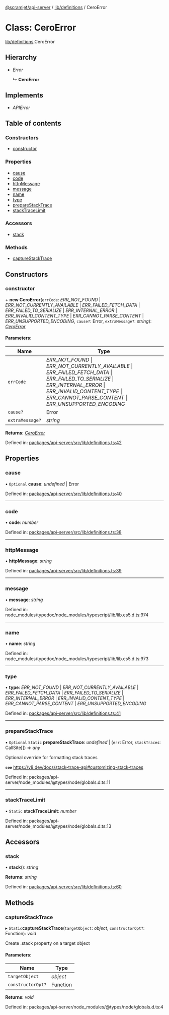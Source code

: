 [@scramjet/api-server](../README.md) / [lib/definitions](../modules/lib_definitions.md) / CeroError

# Class: CeroError

[lib/definitions](../modules/lib_definitions.md).CeroError

## Hierarchy

* *Error*

  ↳ **CeroError**

## Implements

* *APIError*

## Table of contents

### Constructors

- [constructor](lib_definitions.ceroerror.md#constructor)

### Properties

- [cause](lib_definitions.ceroerror.md#cause)
- [code](lib_definitions.ceroerror.md#code)
- [httpMessage](lib_definitions.ceroerror.md#httpmessage)
- [message](lib_definitions.ceroerror.md#message)
- [name](lib_definitions.ceroerror.md#name)
- [type](lib_definitions.ceroerror.md#type)
- [prepareStackTrace](lib_definitions.ceroerror.md#preparestacktrace)
- [stackTraceLimit](lib_definitions.ceroerror.md#stacktracelimit)

### Accessors

- [stack](lib_definitions.ceroerror.md#stack)

### Methods

- [captureStackTrace](lib_definitions.ceroerror.md#capturestacktrace)

## Constructors

### constructor

\+ **new CeroError**(`errCode`: *ERR_NOT_FOUND* \| *ERR_NOT_CURRENTLY_AVAILABLE* \| *ERR_FAILED_FETCH_DATA* \| *ERR_FAILED_TO_SERIALIZE* \| *ERR_INTERNAL_ERROR* \| *ERR_INVALID_CONTENT_TYPE* \| *ERR_CANNOT_PARSE_CONTENT* \| *ERR_UNSUPPORTED_ENCODING*, `cause?`: Error, `extraMessage?`: *string*): [*CeroError*](lib_definitions.ceroerror.md)

#### Parameters:

Name | Type |
------ | ------ |
`errCode` | *ERR_NOT_FOUND* \| *ERR_NOT_CURRENTLY_AVAILABLE* \| *ERR_FAILED_FETCH_DATA* \| *ERR_FAILED_TO_SERIALIZE* \| *ERR_INTERNAL_ERROR* \| *ERR_INVALID_CONTENT_TYPE* \| *ERR_CANNOT_PARSE_CONTENT* \| *ERR_UNSUPPORTED_ENCODING* |
`cause?` | Error |
`extraMessage?` | *string* |

**Returns:** [*CeroError*](lib_definitions.ceroerror.md)

Defined in: [packages/api-server/src/lib/definitions.ts:42](https://github.com/scramjet-cloud-platform/scramjet-csi-dev/blob/61a9cb1/packages/api-server/src/lib/definitions.ts#L42)

## Properties

### cause

• `Optional` **cause**: *undefined* \| Error

Defined in: [packages/api-server/src/lib/definitions.ts:40](https://github.com/scramjet-cloud-platform/scramjet-csi-dev/blob/61a9cb1/packages/api-server/src/lib/definitions.ts#L40)

___

### code

• **code**: *number*

Defined in: [packages/api-server/src/lib/definitions.ts:38](https://github.com/scramjet-cloud-platform/scramjet-csi-dev/blob/61a9cb1/packages/api-server/src/lib/definitions.ts#L38)

___

### httpMessage

• **httpMessage**: *string*

Defined in: [packages/api-server/src/lib/definitions.ts:39](https://github.com/scramjet-cloud-platform/scramjet-csi-dev/blob/61a9cb1/packages/api-server/src/lib/definitions.ts#L39)

___

### message

• **message**: *string*

Defined in: node_modules/typedoc/node_modules/typescript/lib/lib.es5.d.ts:974

___

### name

• **name**: *string*

Defined in: node_modules/typedoc/node_modules/typescript/lib/lib.es5.d.ts:973

___

### type

• **type**: *ERR_NOT_FOUND* \| *ERR_NOT_CURRENTLY_AVAILABLE* \| *ERR_FAILED_FETCH_DATA* \| *ERR_FAILED_TO_SERIALIZE* \| *ERR_INTERNAL_ERROR* \| *ERR_INVALID_CONTENT_TYPE* \| *ERR_CANNOT_PARSE_CONTENT* \| *ERR_UNSUPPORTED_ENCODING*

Defined in: [packages/api-server/src/lib/definitions.ts:41](https://github.com/scramjet-cloud-platform/scramjet-csi-dev/blob/61a9cb1/packages/api-server/src/lib/definitions.ts#L41)

___

### prepareStackTrace

▪ `Optional` `Static` **prepareStackTrace**: *undefined* \| (`err`: Error, `stackTraces`: CallSite[]) => *any*

Optional override for formatting stack traces

**`see`** https://v8.dev/docs/stack-trace-api#customizing-stack-traces

Defined in: packages/api-server/node_modules/@types/node/globals.d.ts:11

___

### stackTraceLimit

▪ `Static` **stackTraceLimit**: *number*

Defined in: packages/api-server/node_modules/@types/node/globals.d.ts:13

## Accessors

### stack

• **stack**(): *string*

**Returns:** *string*

Defined in: [packages/api-server/src/lib/definitions.ts:60](https://github.com/scramjet-cloud-platform/scramjet-csi-dev/blob/61a9cb1/packages/api-server/src/lib/definitions.ts#L60)

## Methods

### captureStackTrace

▸ `Static`**captureStackTrace**(`targetObject`: *object*, `constructorOpt?`: Function): *void*

Create .stack property on a target object

#### Parameters:

Name | Type |
------ | ------ |
`targetObject` | *object* |
`constructorOpt?` | Function |

**Returns:** *void*

Defined in: packages/api-server/node_modules/@types/node/globals.d.ts:4
